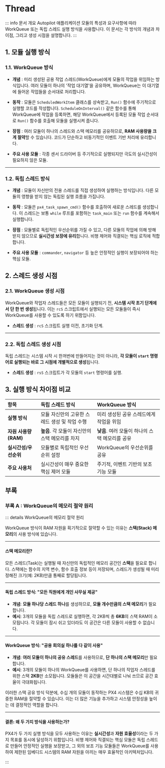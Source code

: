 # Thread

::: info 문서 개요
Autopilot 애플리케이션 모듈의 특성과 요구사항에 따라 WorkQueue 또는 독립 스레드 실행 방식을 사용합니다. 이 문서는 각 방식의 개념과 차이점, 그리고 생성 시점을 설명합니다.
:::

## 1. 모듈 실행 방식

### 1.1. WorkQueue 방식

- **개념** : 미리 생성된 공용 작업 스레드(WorkQueue)에게 모듈의 작업을 위임하는 방식입니다. 여러 모듈이 하나의 '작업 대기열'을 공유하며, WorkQueue는 이 대기열에 들어온 작업들을 순서대로 처리합니다.

- **동작** : 모듈은 `ScheduledWorkItem` 클래스를 상속받고, `Run()` 함수에 주기적으로 실행할 코드를 작성합니다. `ScheduleOnInterval()` 같은 함수를 통해 WorkQueue에 작업을 등록하면, 해당 WorkQueue에서 등록된 모듈 작업 순서대로 `Run()` 함수를 호출해 모듈을 실행시켜 줍니다.

- **장점** : 여러 모듈이 하나의 스레드와 스택 메모리를 공유하므로, **RAM 사용량을 크게 절약**할 수 있습니다. 코드가 단순하고 비동기적인 이벤트 기반 처리에 유리합니다.

- **주요 사용 모듈** : 각종 센서 드라이버 등 주기적으로 실행되지만 극도의 실시간성이 필요하지 않은 모듈.

---

### 1.2. 독립 스레드 방식

- **개념** : 모듈이 자신만의 전용 스레드를 직접 생성하여 실행하는 방식입니다. 다른 모듈의 영향을 받지 않는 독립된 실행 흐름을 가집니다.

- **동작** : 모듈은 `px4_task_spawn_cmd()` 함수를 호출하여 새로운 스레드를 생성합니다. 이 스레드는 보통 `while` 루프를 포함하는 `task_main` 또는 `run` 함수를 계속해서 실행합니다.

- **장점** : 모듈별로 독립적인 우선순위를 가질 수 있고, 다른 모듈의 작업에 의해 방해받지 않으므로 **실시간성 보장에 유리**합니다. 비행 제어와 직결되는 핵심 로직에 적합합니다.

- **주요 사용 모듈** : `commander`, `navigator` 등 높은 안정적인 실행이 보장되어야 하는 핵심 모듈.

## 2. 스레드 생성 시점

### 2.1. WorkQueue 생성 시점

WorkQueue와 작업자 스레드들은 모든 모듈이 실행되기 전, **시스템 시작 초기 단계에서 단 한 번 생성**됩니다. 이는 `rcS` 스크립트에서 실행되는 모든 모듈들이 즉시 WorkQueue를 사용할 수 있도록 하기 위함입니다.

- **스레드 생성** : `rcS` 스크립트 실행 이전, 초기화 단계.

---

### 2.2. 독립 스레드 생성 시점

독립 스레드는 시스템 시작 시 한꺼번에 만들어지는 것이 아니라, **각 모듈이 `start` 명령어로 실행되는 바로 그 시점에 개별적으로 생성**됩니다.

- **스레드 생성** : `rsS` 스크립트가 각 모듈의 `start` 명령어를 실행.


## 3. 실행 방식 차이점 비교

| 항목 | 독립 스레드 방식 | WorkQueue 방식|
| :--- | :--- | :--- |
| **실행 방식** | 모듈 자신만의 고유한 스레드 생성 및 작업 수행 | 미리 생성된 공유 스레드에게 작업을 위임 |
| **자원 사용량 (RAM)** | **높음**. 각 모듈이 자신만의 스택 메모리를 차지 | **낮음**. 여러 모듈이 하나의 스택 메모리를 공유 |
| **실시간성/우선순위** | 모듈별로 독립적인 우선순위 설정 | WorkQueue의 우선순위를 공유 |
| **주요 사용처** | 실시간성이 매우 중요한 핵심 제어 모듈 | 주기적, 이벤트 기반의 보조 기능 모듈 |


## 부록
### 부록 A : WorkQueue의 메모리 절약 원리
::: details WorkQueue의 메모리 절약 원리

WorkQueue 방식이 RAM 자원을 획기적으로 절약할 수 있는 이유는 **스택(Stack) 메모리**의 사용 방식에 있습니다.

---

#### 스택 메모리란?

모든 스레드(Task)는 실행될 때 자신만의 독립적인 메모리 공간인 **스택**을 필요로 합니다. 스택에는 함수의 지역 변수, 함수 호출 정보 등이 저장되며, 스레드가 생성될 때 미리 정해진 크기(예: 2KB)만큼 통째로 할당됩니다.

---

#### 독립 스레드 방식: "모든 직원에게 개인 사무실 제공"

- **개념**: **모듈 하나당 스레드 하나**를 생성하므로, **모듈 개수만큼의 스택 메모리**가 필요합니다.
- **예시**: 3개의 모듈을 독립 스레드로 실행하면, 각 2KB씩 총 **6KB**의 스택 RAM이 소모됩니다. 각 모듈이 잠시 쉬고 있더라도 이 공간은 다른 모듈이 사용할 수 없습니다.

---

#### WorkQueue 방식: "공용 회의실 하나를 다 같이 사용"

- **개념**: **여러 모듈이 하나의 공유 스레드**를 사용하므로, **단 하나의 스택 메모리**만 필요합니다.
- **예시**: 3개의 모듈이 하나의 WorkQueue를 사용하면, 단 하나의 작업자 스레드를 위한 스택 **2KB**만 소모됩니다. 모듈들은 이 공간을 시간대별로 나눠 쓰므로 공간 효율이 극대화됩니다.

이러한 스택 공유 방식 덕분에, 수십 개의 모듈이 동작하는 PX4 시스템은 수십 KB의 귀중한 RAM을 절약할 수 있습니다. 이는 더 많은 기능을 추가하고 시스템 안정성을 높이는 데 결정적인 역할을 합니다.

---

#### 결론: 왜 두 가지 방식을 사용하는가?

PX4가 두 가지 실행 방식을 모두 사용하는 이유는 **실시간성**과 **자원 효율성**이라는 두 가지 목표를 동시에 달성하기 위함입니다. 비행 제어와 직결되는 핵심 모듈은 독립 스레드로 만들어 안정적인 실행을 보장받고, 그 외의 보조 기능 모듈들은 WorkQueue를 사용하여 제한된 임베디드 시스템의 RAM 자원을 아끼는 매우 효율적인 아키텍처입니다.

:::